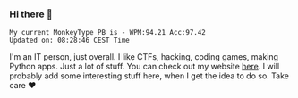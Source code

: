 ### Hi there 👋
<!-- PB START -->
```
My current MonkeyType PB is - WPM:94.21 Acc:97.42
Updated on: 08:28:46 CEST Time
```
<!-- PB END -->
I'm an IT person, just overall. I like CTFs, hacking, coding games, making Python apps. Just a lot of stuff.
You can check out my website [here](https://skill3472.github.io/).
I will probably add some interesting stuff here, when I get the idea to do so. Take care ❤️
